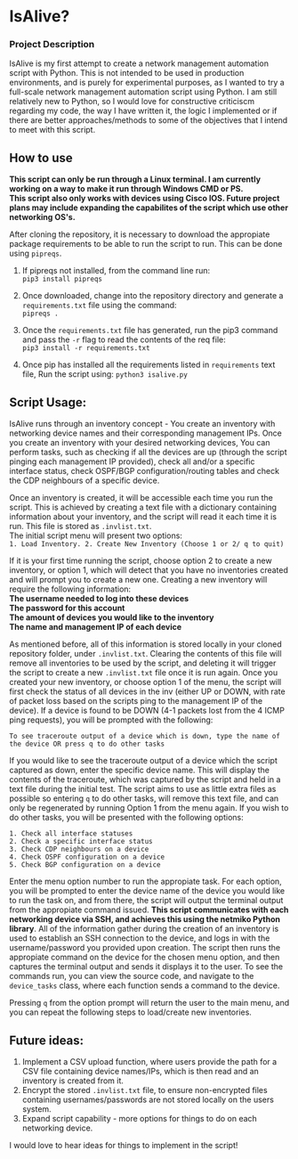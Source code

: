 # IsAlive?  

### Project Description  
IsAlive is my first attempt to create a network management automation script with Python. This is not intended to be used in production environments, and is purely for experimental purposes, as I wanted to try a full-scale network management automation script using Python. I am still relatively new to Python, so I would love for constructive criticiscm regarding my code, the way I have written it, the logic I implemented or if there are better approaches/methods to some of the objectives that I intend to meet with this script.  

## How to use  
**This script can only be run through a Linux terminal. I am currently working on a way to make it run through Windows CMD or PS.**  
**This script also only works with devices using Cisco IOS. Future project plans may include expanding the capabilites of the script which use other networking OS's.**  

After cloning the repository, it is necessary to download the appropiate package requirements to be able to run the script to run. This can be done using `pipreqs`.  

1. If pipreqs not installed, from the command line run:  
`pip3 install pipreqs`  

2. Once downloaded, change into the repository directory and generate a `requirements.txt` file using the command:  
`pipreqs .`  

3. Once the `requirements.txt` file has generated, run the pip3 command and pass the `-r` flag to read the contents of the req file:  
`pip3 install -r requirements.txt`  

4. Once pip has installed all the requirements listed in `requirements` text file, Run the script using:
`python3 isalive.py`  

## Script Usage:  
IsAlive runs through an inventory concept - You create an inventory with networking device names and their corresponding management IPs. Once you create an inventory with your desired networking devices, You can perform tasks, such as checking if all the devices are up (through the script pinging each management IP provided), check all and/or a specific interface status, check OSPF/BGP configuration/routing tables and check the CDP neighbours of a specific device.  

Once an inventory is created, it will be accessible each time you run the script. This is achieved by creating a text file with a dictionary containing information about your inventory, and the script will read it each time it is run. This file is stored as `.invlist.txt`.  
The initial script menu will present two options:  
`1. Load Inventory. 2. Create New Inventory (Choose 1 or 2/ q to quit)`  

If it is your first time running the script, choose option 2 to create a new inventory, or option 1, which will detect that you have no inventories created and will prompt you to create a new one. Creating a new inventory will require the following information:  
**The username needed to log into these devices**  
**The password for this account**  
**The amount of devices you would like to the inventory**  
**The name and management IP of each device**  

As mentioned before, all of this information is stored locally in your cloned repository folder, under `.invlist.txt`. Clearing the contents of this file will remove all inventories to be used by the script, and deleting it will trigger the script to create a new `.invlist.txt` file once it is run again. Once you created your new inventory, or choose option 1 of the menu, the script will first check the status of all devices in the inv (either UP or DOWN, with rate of packet loss based on the scripts ping to the management IP of the device). If a device is found to be DOWN (4-1 packets lost from the 4 ICMP ping requests), you will be prompted with the following:  

`To see traceroute output of a device which is down, type the name of the device OR press q to do other tasks`  

If you would like to see the traceroute output of a device which the script captured as down, enter the specific device name. This will display the contents of the traceroute, which was captured by the script and held in a text file during the initial test. The script aims to use as little extra files as possible so entering `q` to do other tasks, will remove this text file, and can only be regenerated by running Option 1 from the menu again. If you wish to do other tasks, you will be presented with the following options:  

`1. Check all interface statuses`   
`2. Check a specific interface status`  
`3. Check CDP neighbours on a device`  
`4. Check OSPF configuration on a device`  
`5. Check BGP configuration on a device`  

Enter the menu option number to run the appropiate task. For each option, you will be prompted to enter the device name of the device you would like to run the task on, and from there, the script will output the terminal output from the appropiate command issued. **This script communicates with each networking device via SSH, and achieves this using the netmiko Python library**. All of the information gather during the creation of an inventory is used to establish an SSH connection to the device, and logs in with the username/password you provided upon creation. The script then runs the appropiate command on the device for the chosen menu option, and then captures the terminal output and sends it displays it to the user. To see the commands run, you can view the source code, and navigate to the `device_tasks` class, where each function sends a command to the device.  

Pressing `q` from the option prompt will return the user to the main menu, and you can repeat the following steps to load/create new inventories.  

## Future ideas:  
1. Implement a CSV upload function, where users provide the path for a CSV file containing device names/IPs, which is then read and an inventory is created from it.  
2. Encrypt the stored `.invlist.txt` file, to ensure non-encrypted files containing usernames/passwords are not stored locally on the users system.  
3. Expand script capability - more options for things to do on each networking device.  

I would love to hear ideas for things to implement in the script!






